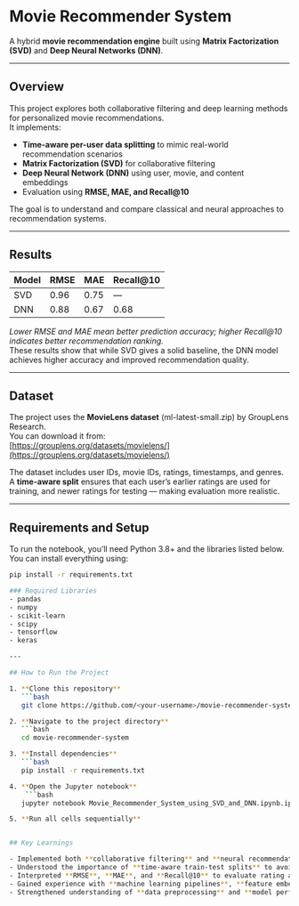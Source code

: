 # Movie Recommender System

A hybrid **movie recommendation engine** built using **Matrix Factorization (SVD)** and **Deep Neural Networks (DNN)**.  

---

## Overview
This project explores both collaborative filtering and deep learning methods for personalized movie recommendations.  
It implements:
- **Time-aware per-user data splitting** to mimic real-world recommendation scenarios  
- **Matrix Factorization (SVD)** for collaborative filtering  
- **Deep Neural Network (DNN)** using user, movie, and content embeddings  
- Evaluation using **RMSE, MAE, and Recall@10**

The goal is to understand and compare classical and neural approaches to recommendation systems.

---

## Results

| Model | RMSE | MAE | Recall@10 |
|--------|------|-----|-----------|
| SVD | 0.96 | 0.75 | — |
| DNN | 0.88 | 0.67 | 0.68 |

*Lower RMSE and MAE mean better prediction accuracy; higher Recall@10 indicates better recommendation ranking.*  
These results show that while SVD gives a solid baseline, the DNN model achieves higher accuracy and improved recommendation quality.

---

## Dataset
The project uses the **MovieLens dataset** (ml-latest-small.zip) by GroupLens Research.  
You can download it from:  
[https://grouplens.org/datasets/movielens/](https://grouplens.org/datasets/movielens/)

The dataset includes user IDs, movie IDs, ratings, timestamps, and genres.  
A **time-aware split** ensures that each user’s earlier ratings are used for training, and newer ratings for testing — making evaluation more realistic.

---

## Requirements and Setup

To run the notebook, you’ll need Python 3.8+ and the libraries listed below.  
You can install everything using:

```bash
pip install -r requirements.txt

### Required Libraries
- pandas  
- numpy  
- scikit-learn  
- scipy  
- tensorflow  
- keras

---

## How to Run the Project

1. **Clone this repository**
   ```bash
   git clone https://github.com/<your-username>/movie-recommender-system.git

2. **Navigate to the project directory**
   ```bash
   cd movie-recommender-system

3. **Install dependencies**
   ```bash
   pip install -r requirements.txt

4. **Open the Jupyter notebook**
    ```bash
   jupyter notebook Movie_Recommender_System_using_SVD_and_DNN.ipynb.ipynb

5. **Run all cells sequentially**


## Key Learnings

- Implemented both **collaborative filtering** and **neural recommendation models** from scratch.  
- Understood the importance of **time-aware train-test splits** to avoid data leakage.  
- Interpreted **RMSE**, **MAE**, and **Recall@10** to evaluate rating accuracy and ranking quality.  
- Gained experience with **machine learning pipelines**, **feature embeddings**, and **model evaluation**.  
- Strengthened understanding of **data preprocessing** and **model performance interpretation**.


